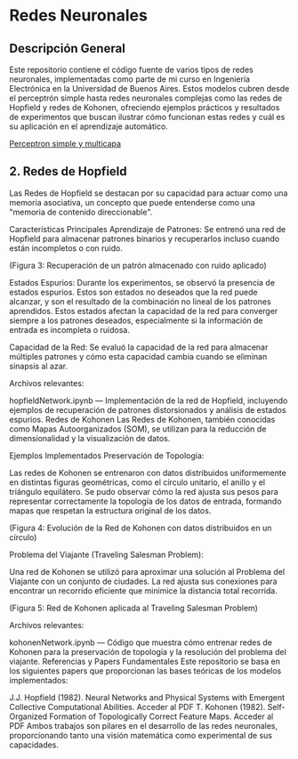 # **Redes Neuronales**
## **Descripción General**
Este repositorio contiene el código fuente de varios tipos de redes neuronales, implementadas como parte de mi curso en Ingeniería Electrónica en la Universidad de Buenos Aires. Estos modelos cubren desde el perceptrón simple hasta redes neuronales complejas como las redes de Hopfield y redes de Kohonen, ofreciendo ejemplos prácticos y resultados de experimentos que buscan ilustrar cómo funcionan estas redes y cuál es su aplicación en el aprendizaje automático.

[Perceptron simple y multicapa](docs/perceptron.md)

## 2. Redes de Hopfield

Las Redes de Hopfield se destacan por su capacidad para actuar como una memoria asociativa, un concepto que puede entenderse como una "memoria de contenido direccionable".



Características Principales
Aprendizaje de Patrones: Se entrenó una red de Hopfield para almacenar patrones binarios y recuperarlos incluso cuando están incompletos o con ruido.

(Figura 3: Recuperación de un patrón almacenado con ruido aplicado)

Estados Espurios: Durante los experimentos, se observó la presencia de estados espurios. Estos son estados no deseados que la red puede alcanzar, y son el resultado de la combinación no lineal de los patrones aprendidos. Estos estados afectan la capacidad de la red para converger siempre a los patrones deseados, especialmente si la información de entrada es incompleta o ruidosa.

Capacidad de la Red: Se evaluó la capacidad de la red para almacenar múltiples patrones y cómo esta capacidad cambia cuando se eliminan sinapsis al azar.

Archivos relevantes:

hopfieldNetwork.ipynb — Implementación de la red de Hopfield, incluyendo ejemplos de recuperación de patrones distorsionados y análisis de estados espurios.
Redes de Kohonen
Las Redes de Kohonen, también conocidas como Mapas Autoorganizados (SOM), se utilizan para la reducción de dimensionalidad y la visualización de datos.

Ejemplos Implementados
Preservación de Topología:

Las redes de Kohonen se entrenaron con datos distribuidos uniformemente en distintas figuras geométricas, como el círculo unitario, el anillo y el triángulo equilátero.
Se pudo observar cómo la red ajusta sus pesos para representar correctamente la topología de los datos de entrada, formando mapas que respetan la estructura original de los datos.

(Figura 4: Evolución de la Red de Kohonen con datos distribuidos en un círculo)

Problema del Viajante (Traveling Salesman Problem):

Una red de Kohonen se utilizó para aproximar una solución al Problema del Viajante con un conjunto de ciudades. La red ajusta sus conexiones para encontrar un recorrido eficiente que minimice la distancia total recorrida.

(Figura 5: Red de Kohonen aplicada al Traveling Salesman Problem)

Archivos relevantes:

kohonenNetwork.ipynb — Código que muestra cómo entrenar redes de Kohonen para la preservación de topología y la resolución del problema del viajante.
Referencias y Papers Fundamentales
Este repositorio se basa en los siguientes papers que proporcionan las bases teóricas de los modelos implementados:

J.J. Hopfield (1982). Neural Networks and Physical Systems with Emergent Collective Computational Abilities. Acceder al PDF
T. Kohonen (1982). Self-Organized Formation of Topologically Correct Feature Maps. Acceder al PDF
Ambos trabajos son pilares en el desarrollo de las redes neuronales, proporcionando tanto una visión matemática como experimental de sus capacidades.

